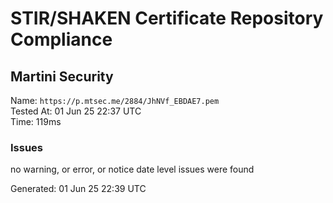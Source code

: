 # STIR/SHAKEN Certificate Repository Compliance

## Martini Security

Name: `https://p.mtsec.me/2884/JhNVf_EBDAE7.pem`\
Tested At: 01 Jun 25 22:37 UTC\
Time: 119ms

### Issues

no warning, or error, or notice date level issues were found

Generated: 01 Jun 25 22:39 UTC